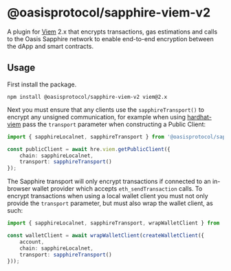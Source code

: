 # @oasisprotocol/sapphire-viem-v2

A plugin for [Viem] 2.x that encrypts transactions, gas estimations and calls to
the Oasis Sapphire network to enable end-to-end encryption between the dApp and
smart contracts.

[Viem]: https://viem.sh/

## Usage

First install the package.

```
npm install @oasisprotocol/sapphire-viem-v2 viem@2.x
```

Next you must ensure that any clients use the `sapphireTransport()` to encrypt
any unsigned communication, for example when using [hardhat-viem] pass the
`transport` parameter when constructing a Public Client:

```typescript
import { sapphireLocalnet, sapphireTransport } from '@oasisprotocol/sapphire-viem-v2';

const publicClient = await hre.viem.getPublicClient({
	chain: sapphireLocalnet,
	transport: sapphireTransport()
});
```

The Sapphire transport will only encrypt transactions if connected to an
in-browser wallet provider which accepts `eth_sendTransaction` calls. To encrypt
transactions when using a local wallet client you must not only provide the
`transport` parameter, but must also wrap the wallet client, as such:

```typescript
import { sapphireLocalnet, sapphireTransport, wrapWalletClient } from '@oasisprotocol/sapphire-viem-v2';

const walletClient = await wrapWalletClient(createWalletClient({
	account,
	chain: sapphireLocalnet,
	transport: sapphireTransport()
}));
```

[hardhat-viem]: https://hardhat.org/hardhat-runner/docs/advanced/using-viem
